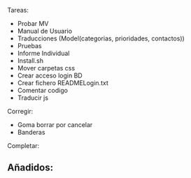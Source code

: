 
Tareas:  
- Probar MV
- Manual de Usuario  
- Traducciones (Model(categorias, prioridades, contactos))  
- Pruebas  
- Informe Individual  
- Install.sh  
- Mover carpetas css  
- Crear acceso login BD
- Crear fichero READMELogin.txt
- Comentar codigo
- Traducir js


Corregir:  
- Goma borrar por cancelar
- Banderas
	
Completar:  


Añadidos:  
-  
